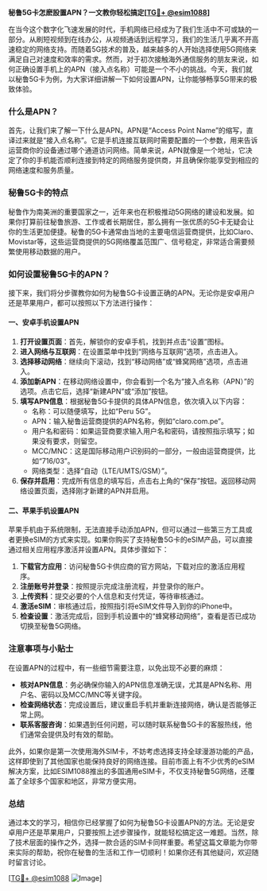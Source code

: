 **秘鲁5G卡怎麽設置APN？一文教你轻松搞定[[TG💪+ @esim1088](https://t.me/s/esim1088)]**

在当今这个数字化飞速发展的时代，手机网络已经成为了我们生活中不可或缺的一部分。从刷短视频到在线办公，从视频通话到远程学习，我们的生活几乎离不开高速稳定的网络支持。而随着5G技术的普及，越来越多的人开始选择使用5G网络来满足自己对速度和效率的需求。然而，对于初次接触海外通信服务的朋友来说，如何正确设置手机上的APN（接入点名称）可能是一个不小的挑战。今天，我们就以秘鲁5G卡为例，为大家详细讲解一下如何设置APN，让你能够畅享5G带来的极致体验。

### 什么是APN？

首先，让我们来了解一下什么是APN。APN是“Access Point Name”的缩写，直译过来就是“接入点名称”。它是手机连接互联网时需要配置的一个参数，用来告诉运营商你的设备通过哪个通道访问网络。简单来说，APN就像是一个地址，它决定了你的手机能否顺利连接到特定的网络服务提供商，并且确保你能享受到相应的网络速度和服务质量。

### 秘鲁5G卡的特点

秘鲁作为南美洲的重要国家之一，近年来也在积极推动5G网络的建设和发展。如果你打算前往秘鲁旅游、工作或者长期居住，那么拥有一张优质的5G卡无疑会让你的生活更加便捷。秘鲁的5G卡通常由当地的主要电信运营商提供，比如Claro、Movistar等，这些运营商提供的5G网络覆盖范围广、信号稳定，非常适合需要频繁使用移动数据的用户。

### 如何设置秘鲁5G卡的APN？

接下来，我们将分步骤教你如何为秘鲁5G卡设置正确的APN。无论你是安卓用户还是苹果用户，都可以按照以下方法进行操作：

#### **一、安卓手机设置APN**
1. **打开设置页面**：首先，解锁你的安卓手机，找到并点击“设置”图标。
2. **进入网络与互联网**：在设置菜单中找到“网络与互联网”选项，点击进入。
3. **选择移动网络**：继续向下滚动，找到“移动网络”或“蜂窝网络”选项，点击进入。
4. **添加新APN**：在移动网络设置中，你会看到一个名为“接入点名称（APN）”的选项。点击它后，选择“新建APN”或“添加”按钮。
5. **填写APN信息**：根据秘鲁5G卡提供的具体APN信息，依次填入以下内容：
   - 名称：可以随便填写，比如“Peru 5G”。
   - APN：输入秘鲁运营商提供的APN名称，例如“claro.com.pe”。
   - 用户名和密码：如果运营商要求输入用户名和密码，请按照指示填写；如果没有要求，则留空。
   - MCC/MNC：这是国际移动用户识别码的一部分，一般由运营商提供，比如“716/03”。
   - 网络类型：选择“自动（LTE/UMTS/GSM）”。
6. **保存并启用**：完成所有信息的填写后，点击右上角的“保存”按钮。返回移动网络设置页面，选择刚才新建的APN并启用。

#### **二、苹果手机设置APN**
苹果手机由于系统限制，无法直接手动添加APN，但可以通过一些第三方工具或者更换eSIM的方式来实现。如果你购买了支持秘鲁5G卡的eSIM产品，可以直接通过相关应用程序激活并设置APN。具体步骤如下：
1. **下载官方应用**：访问秘鲁5G卡供应商的官方网站，下载对应的激活应用程序。
2. **注册账号并登录**：按照提示完成注册流程，并登录你的账户。
3. **上传资料**：提交必要的个人信息和支付凭证，等待审核通过。
4. **激活eSIM**：审核通过后，按照指引将eSIM文件导入到你的iPhone中。
5. **检查设置**：激活完成后，回到手机设置中的“蜂窝移动网络”，查看是否已成功切换至秘鲁5G网络。

### 注意事项与小贴士

在设置APN的过程中，有一些细节需要注意，以免出现不必要的麻烦：
- **核对APN信息**：务必确保你输入的APN信息准确无误，尤其是APN名称、用户名、密码以及MCC/MNC等关键字段。
- **检查网络状态**：完成设置后，建议重启手机并重新连接网络，确认是否能够正常上网。
- **联系客服咨询**：如果遇到任何问题，可以随时联系秘鲁5G卡的客服热线，他们通常会提供及时有效的帮助。

此外，如果你是第一次使用海外SIM卡，不妨考虑选择支持全球漫游功能的产品，这样即使到了其他国家也能保持良好的网络连接。目前市面上有不少优秀的eSIM解决方案，比如ESIM1088推出的多国通用eSIM卡，不仅支持秘鲁5G网络，还覆盖了全球多个国家和地区，非常方便实用。

### 总结

通过本文的学习，相信你已经掌握了如何为秘鲁5G卡设置APN的方法。无论是安卓用户还是苹果用户，只要按照上述步骤操作，就能轻松搞定这一难题。当然，除了技术层面的操作之外，选择一款合适的SIM卡同样重要。希望这篇文章能为你带来实际的帮助，祝你在秘鲁的生活和工作一切顺利！如果你还有其他疑问，欢迎随时留言讨论。

[[TG💪+ @esim1088](https://t.me/s/esim1088) ![Image](https://i.postimg.cc/4NQfJmqS/Snipaste-2025-05-13-00-14-12.png)]